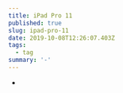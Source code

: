 ```yaml
---
title: iPad Pro 11
published: true
slug: ipad-pro-11
date: 2019-10-08T12:26:07.403Z
tags:
  - tag
summary: '-'
---
```

-
